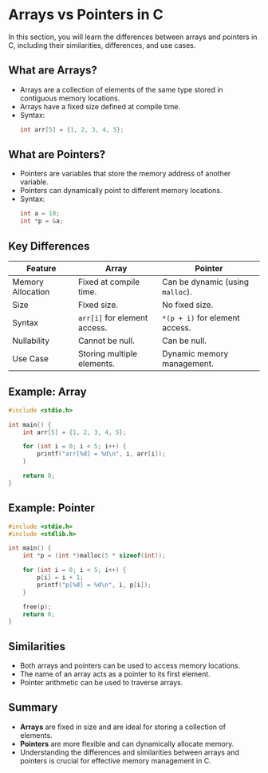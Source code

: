 # Arrays vs Pointers in C

In this section, you will learn the differences between arrays and pointers in C, including their similarities, differences, and use cases.

## What are Arrays?
- Arrays are a collection of elements of the same type stored in contiguous memory locations.
- Arrays have a fixed size defined at compile time.
- Syntax:
  ```c
  int arr[5] = {1, 2, 3, 4, 5};
  ```

## What are Pointers?
- Pointers are variables that store the memory address of another variable.
- Pointers can dynamically point to different memory locations.
- Syntax:
  ```c
  int a = 10;
  int *p = &a;
  ```

## Key Differences

| Feature              | Array                              | Pointer                            |
|----------------------|------------------------------------|------------------------------------|
| Memory Allocation    | Fixed at compile time.            | Can be dynamic (using `malloc`).  |
| Size                 | Fixed size.                       | No fixed size.                    |
| Syntax               | `arr[i]` for element access.      | `*(p + i)` for element access.    |
| Nullability          | Cannot be null.                   | Can be null.                      |
| Use Case             | Storing multiple elements.        | Dynamic memory management.        |

## Example: Array

```c
#include <stdio.h>

int main() {
    int arr[5] = {1, 2, 3, 4, 5};

    for (int i = 0; i < 5; i++) {
        printf("arr[%d] = %d\n", i, arr[i]);
    }

    return 0;
}
```

## Example: Pointer

```c
#include <stdio.h>
#include <stdlib.h>

int main() {
    int *p = (int *)malloc(5 * sizeof(int));

    for (int i = 0; i < 5; i++) {
        p[i] = i + 1;
        printf("p[%d] = %d\n", i, p[i]);
    }

    free(p);
    return 0;
}
```

## Similarities
- Both arrays and pointers can be used to access memory locations.
- The name of an array acts as a pointer to its first element.
- Pointer arithmetic can be used to traverse arrays.

## Summary
- **Arrays** are fixed in size and are ideal for storing a collection of elements.
- **Pointers** are more flexible and can dynamically allocate memory.
- Understanding the differences and similarities between arrays and pointers is crucial for effective memory management in C.